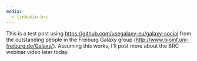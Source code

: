 ```yaml
---
media:
  - linkedin-brc
---
```


This is a test post using https://github.com/usegalaxy-eu/galaxy-social from the
outstanding people in the Freiburg Galaxy group
(http://www.bioinf.uni-freiburg.de/Galaxy/). Assuming this works, I'll post
more about the BRC webinar video later today.
